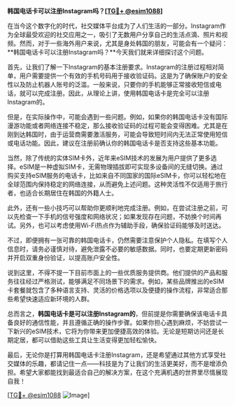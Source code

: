 **韩国电话卡可以注册Instagram吗？[[TG💪+ @esim1088](https://t.me/s/esim1088)]**

在当今这个数字化的时代，社交媒体平台成为了人们生活的一部分。Instagram作为全球最受欢迎的社交应用之一，吸引了无数用户分享自己的生活点滴、照片和视频。然而，对于一些海外用户来说，尤其是身处韩国的朋友，可能会有一个疑问：**韩国电话卡可以注册Instagram吗？**今天我们就来详细探讨这个问题。

首先，让我们了解一下Instagram的基本注册要求。Instagram的注册过程相对简单，用户需要提供一个有效的手机号码用于接收验证码。这是为了确保账户的安全性以及防止机器人账号的泛滥。一般来说，只要你的手机能够正常接收短信或电话，就可以完成注册。因此，从理论上讲，使用韩国电话卡是完全可以注册Instagram的。

但是，在实际操作中，可能会遇到一些问题。例如，如果你的韩国电话卡没有国际漫游功能或者网络连接不稳定，那么接收验证码的过程可能会变得困难。尤其是在刚到达韩国时，由于运营商需要激活服务，可能会导致短时间内无法正常使用短信或电话功能。因此，建议在注册前确认你的韩国电话卡是否支持这些基本功能。

当然，除了传统的实体SIM卡外，近年来eSIM技术的发展为用户提供了更多选择。eSIM是一种虚拟SIM卡，无需物理插拔即可实现多设备间的无缝切换。通过购买支持eSIM服务的电话卡，比如来自不同国家的国际eSIM卡，你可以轻松地在全球范围内保持稳定的网络连接，从而避免上述问题。这种灵活性不仅适用于旅行者，也适合长期居住在韩国的外籍人士。

此外，还有一些小技巧可以帮助你更顺利地完成注册。例如，在尝试注册之前，可以先检查一下手机的信号强度和网络状况；如果发现存在问题，不妨换个时间再试。另外，也可以考虑使用Wi-Fi热点作为辅助手段，确保验证码能够及时送达。

不过，即便拥有一张可靠的韩国电话卡，仍然需要注意保护个人隐私。在填写个人信息时，请务必谨慎对待，避免泄露不必要的敏感数据。同时，也要定期更新密码并开启双重身份验证，以提高账户安全性。

说到这里，不得不提一下目前市面上的一些优质服务提供商。他们提供的产品和服务往往经过严格测试，能够满足不同场景下的需求。例如，某些品牌推出的eSIM卡套餐就包含了多种语言支持、灵活的价格选项以及便捷的操作流程，非常适合那些希望快速适应新环境的人群。

总而言之，**韩国电话卡是可以注册Instagram的**，但前提是你需要确保该电话卡具备良好的通信性能，并且遵循正确的操作步骤。如果你担心遇到麻烦，不妨尝试一下新兴的eSIM技术，它将为你带来更加便捷高效的体验。无论是短期访问还是长期定居，都可以借助这些工具让生活变得更加轻松愉快。

最后，无论你是打算用韩国电话卡注册Instagram，还是希望通过其他方式享受社交媒体的乐趣，都请记住一点——科技是为了让我们的生活更美好，而不是增添负担。希望大家都能找到最适合自己的解决方案，在这个充满机遇的世界里尽情展现自我！

[[TG💪+ @esim1088](https://t.me/s/esim1088) ![Image](https://i.postimg.cc/4NQfJmqS/Snipaste-2025-05-13-00-14-12.png)]